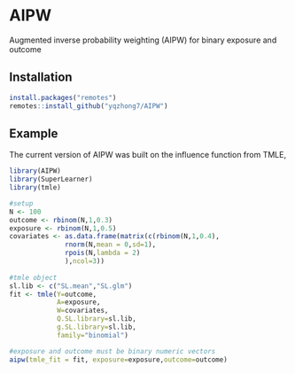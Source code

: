 
# AIPW

<!-- badges: start -->
<!-- badges: end -->

Augmented inverse probability weighting (AIPW) for binary exposure and outcome

## Installation

``` r
install.packages("remotes")
remotes::install_github("yqzhong7/AIPW")
```

## Example

The current version of AIPW was built on the influence function from TMLE,

``` r
library(AIPW)
library(SuperLearner)
library(tmle)

#setup
N <- 100
outcome <- rbinom(N,1,0.3)
exposure <- rbinom(N,1,0.5)
covariates <- as.data.frame(matrix(c(rbinom(N,1,0.4),
              rnorm(N,mean = 0,sd=1),
              rpois(N,lambda = 2)
              ),ncol=3))
              
#tmle object
sl.lib <- c("SL.mean","SL.glm")
fit <- tmle(Y=outcome,
            A=exposure,
            W=covariates,
            Q.SL.library=sl.lib,
            g.SL.library=sl.lib,
            family="binomial")

#exposure and outcome must be binary numeric vectors
aipw(tmle_fit = fit, exposure=exposure,outcome=outcome)
```

